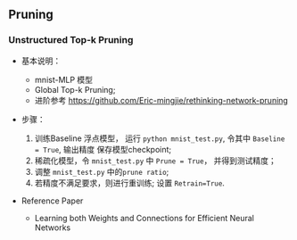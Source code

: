 ## Pruning

### Unstructured Top-k Pruning
- 基本说明： 
  - mnist-MLP 模型 
  - Global Top-k Pruning;
  - 进阶参考 https://github.com/Eric-mingjie/rethinking-network-pruning

- 步骤：
  1. 训练Baseline 浮点模型， 运行 `python mnist_test.py`, 令其中 `Baseline = True`, 输出精度 保存模型checkpoint;
  2. 稀疏化模型，令 `mnist_test.py` 中 `Prune = True`， 并得到测试精度；
  3. 调整  `mnist_test.py` 中的`prune ratio`;
  4. 若精度不满足要求，则进行重训练; 设置 `Retrain=True`.
  
 - Reference Paper 
    - Learning both Weights and Connections for Efficient Neural Networks
